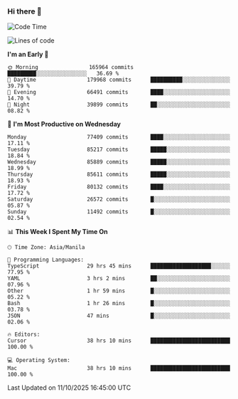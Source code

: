 ### Hi there 👋

<!--START_SECTION:waka-->
![Code Time](http://img.shields.io/badge/Code%20Time-6%2C377%20hrs%2042%20mins-blue)

![Lines of code](https://img.shields.io/badge/From%20Hello%20World%20I%27ve%20Written-148.9%20million%20lines%20of%20code-blue)

**I'm an Early 🐤** 

```text
🌞 Morning                165964 commits      █████████░░░░░░░░░░░░░░░░   36.69 % 
🌆 Daytime                179968 commits      ██████████░░░░░░░░░░░░░░░   39.79 % 
🌃 Evening                66491 commits       ████░░░░░░░░░░░░░░░░░░░░░   14.70 % 
🌙 Night                  39899 commits       ██░░░░░░░░░░░░░░░░░░░░░░░   08.82 % 
```
📅 **I'm Most Productive on Wednesday** 

```text
Monday                   77409 commits       ████░░░░░░░░░░░░░░░░░░░░░   17.11 % 
Tuesday                  85217 commits       █████░░░░░░░░░░░░░░░░░░░░   18.84 % 
Wednesday                85889 commits       █████░░░░░░░░░░░░░░░░░░░░   18.99 % 
Thursday                 85611 commits       █████░░░░░░░░░░░░░░░░░░░░   18.93 % 
Friday                   80132 commits       ████░░░░░░░░░░░░░░░░░░░░░   17.72 % 
Saturday                 26572 commits       █░░░░░░░░░░░░░░░░░░░░░░░░   05.87 % 
Sunday                   11492 commits       █░░░░░░░░░░░░░░░░░░░░░░░░   02.54 % 
```


📊 **This Week I Spent My Time On** 

```text
🕑︎ Time Zone: Asia/Manila

💬 Programming Languages: 
TypeScript               29 hrs 45 mins      ███████████████████░░░░░░   77.95 % 
YAML                     3 hrs 2 mins        ██░░░░░░░░░░░░░░░░░░░░░░░   07.96 % 
Other                    1 hr 59 mins        █░░░░░░░░░░░░░░░░░░░░░░░░   05.22 % 
Bash                     1 hr 26 mins        █░░░░░░░░░░░░░░░░░░░░░░░░   03.78 % 
JSON                     47 mins             █░░░░░░░░░░░░░░░░░░░░░░░░   02.06 % 

🔥 Editors: 
Cursor                   38 hrs 10 mins      █████████████████████████   100.00 % 

💻 Operating System: 
Mac                      38 hrs 10 mins      █████████████████████████   100.00 % 
```


 Last Updated on 11/10/2025 16:45:00 UTC
<!--END_SECTION:waka-->


<!--
**rad182/rad182** is a ✨ _special_ ✨ repository because its `README.md` (this file) appears on your GitHub profile.

Here are some ideas to get you started:

- 🔭 I’m currently working on ...
- 🌱 I’m currently learning ...
- 👯 I’m looking to collaborate on ...
- 🤔 I’m looking for help with ...
- 💬 Ask me about ...
- 📫 How to reach me: ...
- 😄 Pronouns: ...
- ⚡ Fun fact: ...
-->
